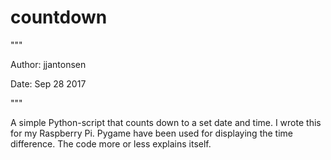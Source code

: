 # countdown

"""

Author: jjantonsen 

Date: Sep 28 2017

"""

A simple Python-script that counts down to a set date and time.
I wrote this for my Raspberry Pi.
Pygame have been used for displaying the time difference.
The code more or less explains itself.
